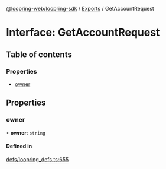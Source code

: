 [@loopring-web/loopring-sdk](../README.md) / [Exports](../modules.md) / GetAccountRequest

# Interface: GetAccountRequest

## Table of contents

### Properties

- [owner](GetAccountRequest.md#owner)

## Properties

### owner

• **owner**: `string`

#### Defined in

[defs/loopring_defs.ts:655](https://github.com/Loopring/loopring_sdk/blob/31597d7/src/defs/loopring_defs.ts#L655)
